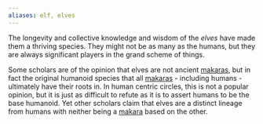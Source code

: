 ```yaml
---
aliases: elf, elves
---
```

   
The longevity and collective knowledge and wisdom of the _elves_ have made them a thriving species. They might not be as many as the humans, but they are always significant players in the grand scheme of things.   
   
Some scholars are of the opinion that elves are not ancient [makaras](../../Character%20Options/Sapient%20Species/Makara.md), but in fact the original humanoid species that all [makaras](../../Character%20Options/Sapient%20Species/Makara.md) - including humans - ultimately have their roots in. In human centric circles, this is not a popular opinion, but it is just as difficult to refute as it is to assert humans to be the base humanoid. Yet other scholars claim that elves are a distinct lineage from humans with neither being a [makara](../../Character%20Options/Sapient%20Species/Makara.md) based on the other.